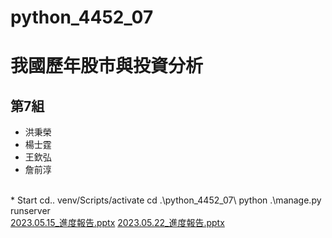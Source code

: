# python_4452_07
# 我國歷年股市與投資分析
## 第7組
* 洪秉榮
* 楊士霆
* 王欽弘
* 詹前淳
<br>
* Start
cd..
venv/Scripts/activate
cd .\python_4452_07\
python .\manage.py runserver
<br />
<a href = "https://docs.google.com/presentation/d/1OEBRdMucaJTpdA3fvYH1YB97jrlw4BZLTMsOxadRy3E/edit#slide=id.g147233e3494_0_7
">2023.05.15_進度報告.pptx</a>
<a href = "https://docs.google.com/presentation/d/1OEBRdMucaJTpdA3fvYH1YB97jrlw4BZLTMsOxadRy3E/edit#slide=id.g147233e3494_0_7
">2023.05.22_進度報告.pptx</a>